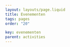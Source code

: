 ```yaml
---
layout: layouts/page.liquid
title: Evenementen
tags: pages
order: "20"

key: evenementen
parent: activities
---
```


